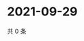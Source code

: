# 2021-09-29

共 0 条

<!-- BEGIN WEIBO -->
<!-- 最后更新时间 Wed Sep 29 2021 15:10:57 GMT+0800 (China Standard Time) -->

<!-- END WEIBO -->

